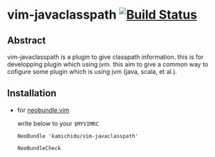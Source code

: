 vim-javaclasspath [![Build Status](https://travis-ci.org/kamichidu/vim-javaclasspath.svg?branch=master)](https://travis-ci.org/kamichidu/vim-javaclasspath)
====================================================================================================

Abstract
----------------------------------------------------------------------------------------------------

vim-javaclasspath is a plugin to give classpath information. this is for developping plugin which using jvm.
this aim to give a common way to cofigure some plugin which is using jvm (java, scala, et al.).

Installation
----------------------------------------------------------------------------------------------------

* for [neobundle.vim](https://github.com/Shougo/neobundle.vim)

    write below to your `$MYVIMRC`

    ```vim:
    NeoBundle 'kamichidu/vim-javaclasspath'

    NeoBundleCheck
    ```
